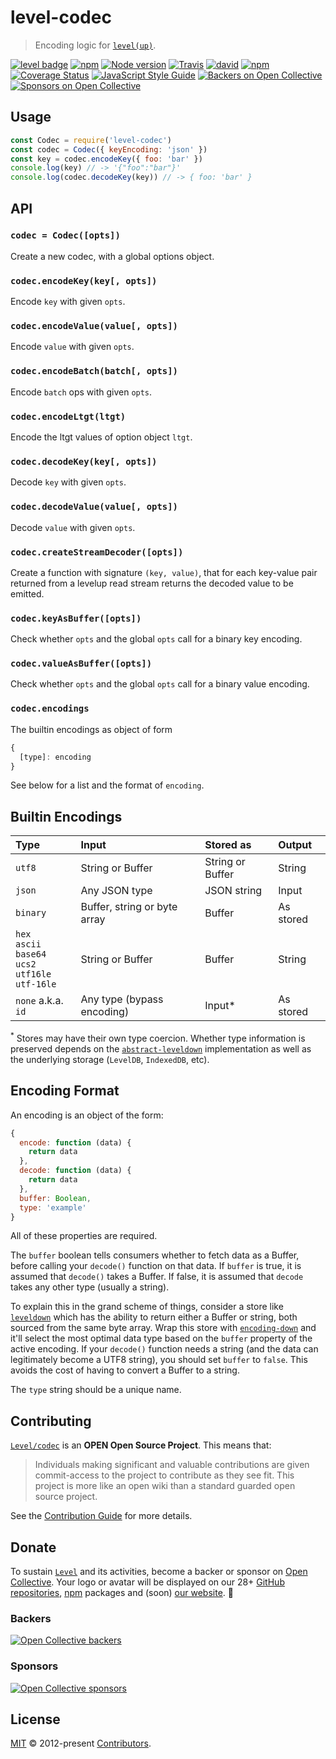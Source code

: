 # level-codec

> Encoding logic for [`level(up)`](https://github.com/Level/levelup).

[![level badge][level-badge]](https://github.com/level/awesome)
[![npm](https://img.shields.io/npm/v/level-codec.svg?label=&logo=npm)](https://www.npmjs.com/package/level-codec)
[![Node version](https://img.shields.io/node/v/level-codec.svg)](https://www.npmjs.com/package/level-codec)
[![Travis](https://travis-ci.org/Level/codec.svg?branch=master)](https://travis-ci.org/Level/codec)
[![david](https://david-dm.org/Level/codec.svg)](https://david-dm.org/level/codec)
[![npm](https://img.shields.io/npm/dm/level-codec.svg?label=dl)](https://www.npmjs.com/package/level-codec)
[![Coverage Status](https://coveralls.io/repos/github/Level/codec/badge.svg)](https://coveralls.io/github/Level/codec)
[![JavaScript Style Guide](https://img.shields.io/badge/code_style-standard-brightgreen.svg)](https://standardjs.com)
[![Backers on Open Collective](https://opencollective.com/level/backers/badge.svg?color=orange)](#backers)
[![Sponsors on Open Collective](https://opencollective.com/level/sponsors/badge.svg?color=orange)](#sponsors)

## Usage

```js
const Codec = require('level-codec')
const codec = Codec({ keyEncoding: 'json' })
const key = codec.encodeKey({ foo: 'bar' })
console.log(key) // -> '{"foo":"bar"}'
console.log(codec.decodeKey(key)) // -> { foo: 'bar' }
```

## API

### `codec = Codec([opts])`

Create a new codec, with a global options object.

### `codec.encodeKey(key[, opts])`

Encode `key` with given `opts`.

### `codec.encodeValue(value[, opts])`

Encode `value` with given `opts`.

### `codec.encodeBatch(batch[, opts])`

Encode `batch` ops with given `opts`.

### `codec.encodeLtgt(ltgt)`

Encode the ltgt values of option object `ltgt`.

### `codec.decodeKey(key[, opts])`

Decode `key` with given `opts`.

### `codec.decodeValue(value[, opts])`

Decode `value` with given `opts`.

### `codec.createStreamDecoder([opts])`

Create a function with signature `(key, value)`, that for each key-value pair returned from a levelup read stream returns the decoded value to be emitted.

### `codec.keyAsBuffer([opts])`

Check whether `opts` and the global `opts` call for a binary key encoding.

### `codec.valueAsBuffer([opts])`

Check whether `opts` and the global `opts` call for a binary value encoding.

### `codec.encodings`

The builtin encodings as object of form

```js
{
  [type]: encoding
}
```

See below for a list and the format of `encoding`.

## Builtin Encodings

| Type                                                              | Input                        | Stored as        | Output    |
| :---------------------------------------------------------------- | :--------------------------- | :--------------- | :-------- |
| `utf8`                                                            | String or Buffer             | String or Buffer | String    |
| `json`                                                            | Any JSON type                | JSON string      | Input     |
| `binary`                                                          | Buffer, string or byte array | Buffer           | As stored |
| `hex`<br>`ascii`<br>`base64`<br>`ucs2`<br>`utf16le`<br>`utf-16le` | String or Buffer             | Buffer           | String    |
| `none` a.k.a. `id`                                                | Any type (bypass encoding)   | Input\*          | As stored |

<sup>\*</sup> Stores may have their own type coercion. Whether type information is preserved depends on the [`abstract-leveldown`] implementation as well as the underlying storage (`LevelDB`, `IndexedDB`, etc).

## Encoding Format

An encoding is an object of the form:

```js
{
  encode: function (data) {
    return data
  },
  decode: function (data) {
    return data
  },
  buffer: Boolean,
  type: 'example'
}
```

All of these properties are required.

The `buffer` boolean tells consumers whether to fetch data as a Buffer, before calling your `decode()` function on that data. If `buffer` is true, it is assumed that `decode()` takes a Buffer. If false, it is assumed that `decode` takes any other type (usually a string).

To explain this in the grand scheme of things, consider a store like [`leveldown`] which has the ability to return either a Buffer or string, both sourced from the same byte array. Wrap this store with [`encoding-down`] and it'll select the most optimal data type based on the `buffer` property of the active encoding. If your `decode()` function needs a string (and the data can legitimately become a UTF8 string), you should set `buffer` to `false`. This avoids the cost of having to convert a Buffer to a string.

The `type` string should be a unique name.

## Contributing

[`Level/codec`](https://github.com/Level/codec) is an **OPEN Open Source Project**. This means that:

> Individuals making significant and valuable contributions are given commit-access to the project to contribute as they see fit. This project is more like an open wiki than a standard guarded open source project.

See the [Contribution Guide](https://github.com/Level/community/blob/master/CONTRIBUTING.md) for more details.

## Donate

To sustain [`Level`](https://github.com/Level) and its activities, become a backer or sponsor on [Open Collective](https://opencollective.com/level). Your logo or avatar will be displayed on our 28+ [GitHub repositories](https://github.com/Level), [npm](https://www.npmjs.com/) packages and (soon) [our website](http://leveldb.org). 💖

### Backers

[![Open Collective backers](https://opencollective.com/level/backers.svg?width=890)](https://opencollective.com/level)

### Sponsors

[![Open Collective sponsors](https://opencollective.com/level/sponsors.svg?width=890)](https://opencollective.com/level)

## License

[MIT](LICENSE.md) © 2012-present [Contributors](CONTRIBUTORS.md).

[level-badge]: http://leveldb.org/img/badge.svg

[`encoding-down`]: https://github.com/level/encoding-down

[`abstract-leveldown`]: https://github.com/level/abstract-leveldown

[`leveldown`]: https://github.com/level/leveldown
